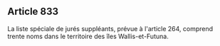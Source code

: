 Article 833
----
La liste spéciale de jurés suppléants, prévue à l'article 264, comprend trente
noms dans le territoire des îles Wallis-et-Futuna.
